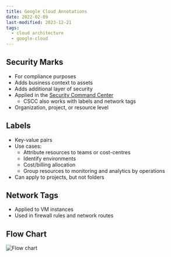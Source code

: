 ```yaml
---
title: Google Cloud Annotations
date: 2022-02-09
last-modified: 2023-12-21
tags:
  - cloud architecture
  - google-cloud
---
```


## Security Marks

- For compliance purposes
- Adds business context to assets
- Adds additional layer of security
- Applied in the [Security Command Center](notes/Security%20Command%20Center.md)
	- CSCC also works with labels and network tags
- Organization, project, or resource level

## Labels

- Key-value pairs
- Use cases:
	- Attribute resources to teams or cost-centres
	- Identify environments
	- Cost/billing allocation
	- Group resources to monitoring and analytics by operations
- Can apply to projects, but not folders

## Network Tags

- Applied to VM instances
- Used in firewall rules and network routes

## Flow Chart

![Flow chart](files/annotations.svg)
